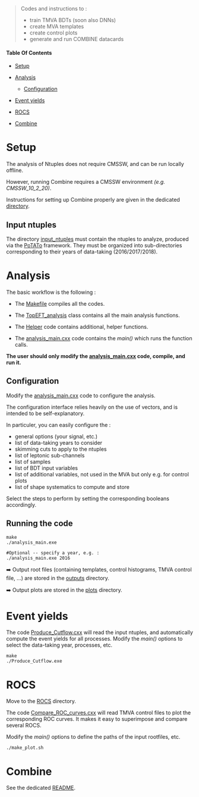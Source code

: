 <!--
```
CODE EXAMPLE
```

=== Emoji list (see https://gist.github.com/rxaviers/7360908)
:arrow_right:
:heavy_exclamation_mark:
:heavy_check_mark:
:link:
:white_check_mark:
:heavy_multiplication_x:
:x:
:negative_squared_cross_mark:
:bangbang:
:white_check_mark:
:copyright:
:clock430:
:no_entry:
:ok:
:arrow_right_hook:
:paperclip:
:open_file_folder:
:chart_with_upwards_trend:
:lock:
:hourglass:
:warning:
:construction:
:fr:
:one: :two: :hash:
:underage:
:put_litter_in_its_place:
:new:


:construction: **README UNDER CONSTRUCTION**
-------------------------------------------->


> Codes and instructions to :
> * train TMVA BDTs (soon also DNNs)
> * create MVA templates
> * create control plots
> * generate and run COMBINE datacards


#### Table Of Contents

* [Setup](https://github.com/nicolastonon/EFT-Simu-Pheno/tree/master/myAnalysis#Setup)

* [Analysis](https://github.com/nicolastonon/EFT-Simu-Pheno/tree/master/myAnalysis#Analysis)
  * [Configuration](https://github.com/nicolastonon/EFT-Simu-Pheno/tree/master/myAnalysis#Configuration)

* [Event yields](https://github.com/nicolastonon/EFT-Simu-Pheno/tree/master/myAnalysis#Event-yields)

* [ROCS](https://github.com/nicolastonon/EFT-Simu-Pheno/tree/master/myAnalysis#ROCS)


* [Combine](https://github.com/nicolastonon/EFT-Simu-Pheno/tree/master/myAnalysis#Combine)

# Setup

The analysis of Ntuples does not require CMSSW, and can be run locally offline.

However, running Combine requires a CMSSW environment *(e.g. CMSSW_10_2_20)*.

Instructions for setting up Combine properly are given in the dedicated [directory](https://github.com/nicolastonon/EFT-Simu-Pheno/tree/master/myAnalysis/COMBINE).

## Input ntuples

The directory [input_ntuples](https://github.com/nicolastonon/EFT-Simu-Pheno/tree/master/myAnalysis/input_ntuples) must contain the ntuples to analyze, produced via the [PoTATo](https://gitlab.cern.ch/joknolle/potato) framework.
They must be organized into sub-directories corresponding to their years of data-taking (2016/2017/2018).

# Analysis

The basic workflow is the following :

* The [Makefile](https://github.com/nicolastonon/EFT-Simu-Pheno/blob/master/myAnalysis/Makefile) compiles all the codes.

* The [TopEFT_analysis](https://github.com/nicolastonon/EFT-Simu-Pheno/blob/master/myAnalysis/TopEFT_analysis.cxx) class contains all the main analysis functions.

* The [Helper](https://github.com/nicolastonon/EFT-Simu-Pheno/blob/master/myAnalysis/Helper.cxx) code contains additional, helper functions.

* The [analysis_main.cxx](https://github.com/nicolastonon/EFT-Simu-Pheno/blob/master/myAnalysis/analysis_main.cxx) code contains the *main()* which runs the function calls.

**The user should only modify the [analysis_main.cxx](https://github.com/nicolastonon/EFT-Simu-Pheno/blob/master/myAnalysis/analysis_main.cxx) code, compile, and run it.**

## Configuration

Modify the [analysis_main.cxx](https://github.com/nicolastonon/EFT-Simu-Pheno/blob/master/myAnalysis/analysis_main.cxx) code to configure the analysis.

The configuration interface relies heavily on the use of vectors, and is intended to be self-explanatory.

In particuler, you can easily configure the :
* general options (your signal, etc.)
* list of data-taking years to consider
* skimming cuts to apply to the ntuples
* list of leptonic sub-channels
* list of samples
* list of BDT input variables
* list of additional variables, not used in the MVA but only e.g. for control plots
* list of shape systematics to compute and store

Select the steps to perform by setting the corresponding booleans accordingly.

## Running the code

```
make
./analysis_main.exe

#Optional -- specify a year, e.g. :
./analysis_main.exe 2016
```

:arrow_right: Output root files (containing templates, control histograms, TMVA control file, ...) are stored in the [outputs](https://github.com/nicolastonon/EFT-Simu-Pheno/blob/master/myAnalysis/outputs) directory.

:arrow_right: Output plots are stored in the [plots](https://github.com/nicolastonon/EFT-Simu-Pheno/blob/master/myAnalysis/plots) directory.

# Event yields

The code [Produce_Cutflow.cxx](https://github.com/nicolastonon/EFT-Simu-Pheno/blob/master/myAnalysis/Produce_Cutflow.cxx) will read the input ntuples, and automatically compute the event yields for all processes.
Modify the *main()* options to select the data-taking year, processes, etc.

```
make
./Produce_Cutflow.exe
```
# ROCS

Move to the [ROCS](https://github.com/nicolastonon/EFT-Simu-Pheno/blob/master/myAnalysis/ROCS) directory.

The code [Compare_ROC_curves.cxx](https://github.com/nicolastonon/EFT-Simu-Pheno/blob/master/myAnalysis/ROCS/Compare_ROC_curves.cxx) will read TMVA control files to plot the corresponding ROC curves.
It makes it easy to superimpose and compare several ROCS.

Modify the *main()* options to define the paths of the input rootfiles, etc.

```
./make_plot.sh
```

# Combine

See the dedicated [README](https://github.com/nicolastonon/EFT-Simu-Pheno/tree/master/myAnalysis/COMBINE).
